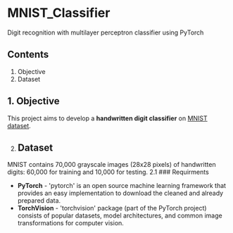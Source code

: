 # MNIST_Classifier
Digit recognition with multilayer perceptron classifier using PyTorch 

## Contents
1. Objective
2. Dataset


## 1. Objective
This project aims to develop a **handwritten digit classifier** on [MNIST dataset](http://yann.lecun.com/exdb/mnist/).

2. ## Dataset
MNIST contains 70,000 grayscale images (28x28 pixels) of handwritten digits: 60,000 for training and 10,000 for testing. 
2.1 ### Requirments 
- **PyTorch** - 'pytorch' is an open source machine learning framework that provides an easy implementation to download the cleaned and already prepared data.
- **TorchVision** - 'torchvision' package (part of the PyTorch project) consists of popular datasets, model architectures, and common image transformations for computer vision.




